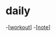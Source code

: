 # daily

-[[workout]] -[[note]]

[//begin]: # "Autogenerated link references for markdown compatibility"
[workout]: ../../workout "workout"
[note]: ../../note "note"
[//end]: # "Autogenerated link references"
